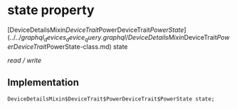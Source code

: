 


# state property






[DeviceDetailsMixin$DeviceTrait$PowerDeviceTrait$PowerState](../../graphql_devices_device_query.graphql/DeviceDetailsMixin$DeviceTrait$PowerDeviceTrait$PowerState-class.md) state
  
_read / write_






## Implementation

```dart
DeviceDetailsMixin$DeviceTrait$PowerDeviceTrait$PowerState state;


```







